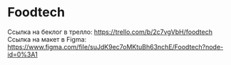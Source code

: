 # Foodtech
Ссылка на беклог в трелло: https://trello.com/b/2c7vgVbH/foodtech <br>
Ссылка на макет в Figma: https://www.figma.com/file/suJdK9ec7oMKtuBh63nchE/Foodtech?node-id=0%3A1
